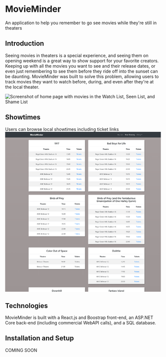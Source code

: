 # MovieMinder
An application to help you remember to go see movies while they're still in theaters

## Introduction
Seeing movies in theaters is a special experience, and seeing them on opening weekend is a great way to show support for your favorite
creators. Keeping up with all the movies you want to see and their release dates, or even just remembering to see them before they ride
off into the sunset can be daunting. MovieMinder was built to solve this problem, allowing users to track movies they want to watch before, during, and even after they're at the local theater.

![Screenshot of home page with movies in the Watch List, Seen List, and Shame List](https://raw.githubusercontent.com/tilleraj/MovieMinder/master/movieminder.ui/assets/screenshots/MyLists.png)

## Showtimes
Users can browse local showtimes including ticket links
![Screenshot of Now Showing page with lists of showtimes by film and theater](https://raw.githubusercontent.com/tilleraj/MovieMinder/master/movieminder.ui/assets/screenshots/ShowTimesCropped.png)

## Technologies
MovieMinder is built with a React.js and Boostrap front-end, an ASP.NET Core back-end (including commercial WebAPI calls), and a SQL database.

## Installation and Setup
COMING SOON
